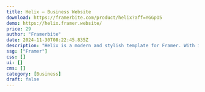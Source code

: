 ```yaml
---
title: Helix — Business Website
download: https://framerbite.com/product/helix?aff=YGGpO5
demo: https://helix.framer.website/
price: 29
author: "Framerbite"
date: 2024-11-30T08:22:45.835Z
description: "Helix is a modern and stylish template for Framer. With its sleek design and intuitive layout, Helix is perfect for creating professional-looking websites with ease."
ssg: ["Framer"]
css: []
ui: []
cms: []
category: [Business]
draft: false
---
```

